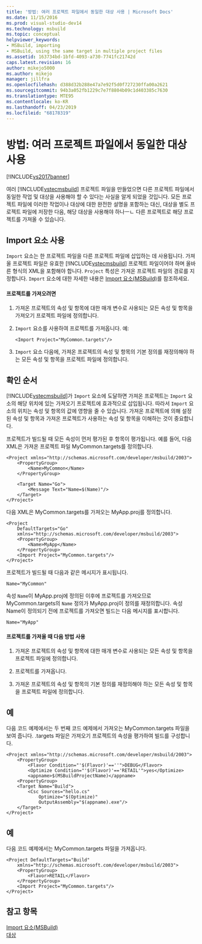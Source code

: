 ```yaml
---
title: '방법: 여러 프로젝트 파일에서 동일한 대상 사용 | Microsoft Docs'
ms.date: 11/15/2016
ms.prod: visual-studio-dev14
ms.technology: msbuild
ms.topic: conceptual
helpviewer_keywords:
- MSBuild, importing
- MSBuild, using the same target in multiple project files
ms.assetid: 163734bd-1bfd-4093-a730-7741fc21742d
caps.latest.revision: 16
author: mikejo5000
ms.author: mikejo
manager: jillfra
ms.openlocfilehash: d388d32b288e47a7e92f5d0f727230ffa00a2621
ms.sourcegitcommit: 94b3a052fb1229c7e7f8804b09c1d403385c7630
ms.translationtype: MTE95
ms.contentlocale: ko-KR
ms.lasthandoff: 04/23/2019
ms.locfileid: "68178319"
---
```

# <a name="how-to-use-the-same-target-in-multiple-project-files"></a>방법: 여러 프로젝트 파일에서 동일한 대상 사용
[!INCLUDE[vs2017banner](../includes/vs2017banner.md)]

여러 [!INCLUDE[vstecmsbuild](../includes/vstecmsbuild-md.md)] 프로젝트 파일을 만들었으면 다른 프로젝트 파일에서 동일한 작업 및 대상을 사용해야 할 수 있다는 사실을 알게 되었을 것입니다. 모든 프로젝트 파일에 이러한 작업이나 대상에 대한 완전한 설명을 포함하는 대신, 대상을 별도 프로젝트 파일에 저장한 다음, 해당 대상을 사용해야 하나ㅡㄴ 다른 프로젝트로 해당 프로젝트를 가져올 수 있습니다.  
  
## <a name="using-the-import-element"></a>Import 요소 사용  
 `Import` 요소는 한 프로젝트 파일을 다른 프로젝트 파일에 삽입하는 데 사용됩니다. 가져올 프로젝트 파일은 유효한 [!INCLUDE[vstecmsbuild](../includes/vstecmsbuild-md.md)] 프로젝트 파일이어야 하며 올바른 형식의 XML을 포함해야 합니다. `Project` 특성은 가져온 프로젝트 파일의 경로를 지정합니다. `Import` 요소에 대한 자세한 내용은 [Import 요소(MSBuild)](../msbuild/import-element-msbuild.md)를 참조하세요.  
  
#### <a name="to-import-a-project"></a>프로젝트를 가져오려면  
  
1. 가져온 프로젝트의 속성 및 항목에 대한 매개 변수로 사용되는 모든 속성 및 항목을 가져오기 프로젝트 파일에 정의합니다.  
  
2. `Import` 요소를 사용하여 프로젝트를 가져옵니다. 예:  
  
     `<Import Project="MyCommon.targets"/>`  
  
3. `Import` 요소 다음에, 가져온 프로젝트의 속성 및 항목의 기본 정의를 재정의해야 하는 모든 속성 및 항목을 프로젝트 파일에 정의합니다.  
  
## <a name="order-of-evaluation"></a>확인 순서  
 [!INCLUDE[vstecmsbuild](../includes/vstecmsbuild-md.md)]가 `Import` 요소에 도달하면 가져온 프로젝트는 `Import` 요소의 해당 위치에 있는 가져오기 프로젝트에 효과적으로 삽입됩니다. 따라서 `Import` 요소의 위치는 속성 및 항목의 값에 영향을 줄 수 있습니다. 가져온 프로젝트에 의해 설정된 속성 및 항목과 가져온 프로젝트가 사용하는 속성 및 항목을 이해하는 것이 중요합니다.  
  
 프로젝트가 빌드될 때 모든 속성이 먼저 평가된 후 항목이 평가됩니다. 예를 들어, 다음 XML은 가져온 프로젝트 파일 MyCommon.targets를 정의합니다.  
  
```  
<Project xmlns="http://schemas.microsoft.com/developer/msbuild/2003">  
    <PropertyGroup>  
        <Name>MyCommon</Name>  
    </PropertyGroup>  
  
    <Target Name="Go">  
        <Message Text="Name=$(Name)"/>  
    </Target>  
</Project>  
```  
  
 다음 XML은 MyCommon.targets를 가져오는 MyApp.proj를 정의합니다.  
  
```  
<Project  
    DefaultTargets="Go"  
    xmlns="http://schemas.microsoft.com/developer/msbuild/2003">  
    <PropertyGroup>  
        <Name>MyApp</Name>  
    </PropertyGroup>  
    <Import Project="MyCommon.targets"/>  
</Project>  
```  
  
 프로젝트가 빌드될 때 다음과 같은 메시지가 표시됩니다.  
  
 `Name="MyCommon"`  
  
 속성 `Name`이 MyApp.proj에 정의된 이후에 프로젝트를 가져오므로 MyCommon.targets의 `Name` 정의가 MyApp.proj이 정의를 재정의합니다. 속성 Name이 정의되기 전에 프로젝트를 가져오면 빌드는 다음 메시지를 표시합니다.  
  
 `Name="MyApp"`  
  
#### <a name="use-the-following-approach-when-importing-projects"></a>프로젝트를 가져올 때 다음 방법 사용  
  
1. 가져온 프로젝트의 속성 및 항목에 대한 매개 변수로 사용되는 모든 속성 및 항목을 프로젝트 파일에 정의합니다.  
  
2. 프로젝트를 가져옵니다.  
  
3. 가져온 프로젝트의 속성 및 항목의 기본 정의를 재정의해야 하는 모든 속성 및 항목을 프로젝트 파일에 정의합니다.  
  
## <a name="example"></a>예  
 다음 코드 예제에서는 두 번째 코드 예제에서 가져오는 MyCommon.targets 파일을 보여 줍니다. .targets 파일은 가져오기 프로젝트의 속성을 평가하여 빌드를 구성합니다.  
  
```  
<Project xmlns="http://schemas.microsoft.com/developer/msbuild/2003">  
    <PropertyGroup>  
        <Flavor Condition="'$(Flavor)'==''">DEBUG</Flavor>  
        <Optimize Condition="'$(Flavor)'=='RETAIL'">yes</Optimize>  
        <appname>$(MSBuildProjectName)</appname>  
    <PropertyGroup>  
    <Target Name="Build">  
        <Csc Sources="hello.cs"  
            Optimize="$(Optimize)"  
            OutputAssembly="$(appname).exe"/>  
    </Target>  
</Project>  
```  
  
## <a name="example"></a>예  
 다음 코드 예제에서는 MyCommon.targets 파일을 가져옵니다.  
  
```  
<Project DefaultTargets="Build"  
    xmlns="http://schemas.microsoft.com/developer/msbuild/2003">  
    <PropertyGroup>  
        <Flavor>RETAIL</Flavor>  
    </PropertyGroup>  
    <Import Project="MyCommon.targets"/>  
</Project>  
```  
  
## <a name="see-also"></a>참고 항목  
 [Import 요소(MSBuild)](../msbuild/import-element-msbuild.md)   
 [대상](../msbuild/msbuild-targets.md)
